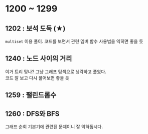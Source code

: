 # 1200 ~ 1299


## 1202 : 보석 도둑 (★)
`multiset` 이용 풀이. 코드를 보면서 관련 멤버 함수 사용법을 익히면 좋을 듯

## 1240 : 노드 사이의 거리
이거 트리 맞나? 그냥 그래프 탐색으로 생각하고 풀었다.  
코드 잘 보고 다시 풀어보면 좋을 듯

## 1259 : 팰린드롬수

## 1260 : DFS와 BFS
그래프 순회 기본기에 관련된 문제이니 잘 익혀둡시다.
